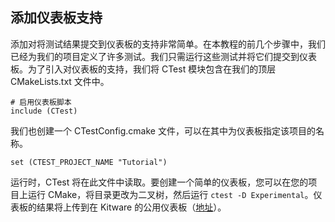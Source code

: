 ## 添加仪表板支持

添加对将测试结果提交到仪表板的支持非常简单。在本教程的前几个步骤中，我们已经为我们的项目定义了许多测试。我们只需运行这些测试并将它们提交到仪表板。为了引入对仪表板的支持，我们将 CTest 模块包含在我们的顶层 CMakeLists.txt 文件中。

```
# 启用仪表板脚本
include (CTest)
```

我们也创建一个 CTestConfig.cmake 文件，可以在其中为仪表板指定该项目的名称。

```
set (CTEST_PROJECT_NAME "Tutorial")
```

运行时，CTest 将在此文件中读取。要创建一个简单的仪表板，您可以在您的项目上运行 CMake，将目录更改为二叉树，然后运行 `ctest -D Experimental`。仪表板的结果将上传到在 Kitware 的公用仪表板（[地址](http://www.cdash.org/CDash/index.php?project=PublicDashboard)）。

